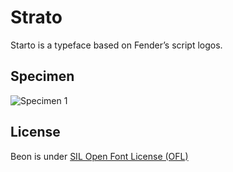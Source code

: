Strato
=============

Starto is a typeface based on Fender’s script logos.

## Specimen
![Specimen 1](https://raw.github.com/bsozoo/Strato/master/Sample.jpeg)

## License
Beon is under [SIL Open Font License (OFL)](http://scripts.sil.org/cms/scripts/page.php?site_id=nrsi&id=OFL "SIL Open Font License")
